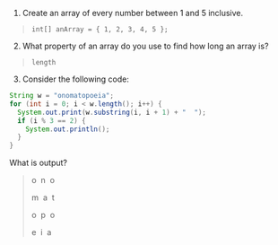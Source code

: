 1. Create an array of every number between 1 and 5 inclusive.

> `int[] anArray = { 1, 2, 3, 4, 5 };`

2. What property of an array do you use to find how long an array is? 

> `length`

3. Consider the following code:

```java
String w = "onomatopoeia";
for (int i = 0; i < w.length(); i++) {
  System.out.print(w.substring(i, i + 1) + "  ");
  if (i % 3 == 2) {
    System.out.println();
  }
}
```

What is output?

> o  n  o  
> 
> m  a  t  
> 
> o  p  o  
> 
> e  i  a  

